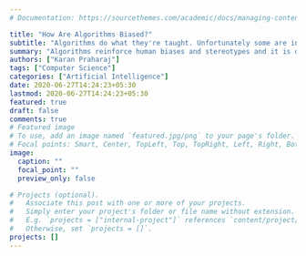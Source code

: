 ```yaml
---
# Documentation: https://sourcethemes.com/academic/docs/managing-content/

title: "How Are Algorithms Biased?"
subtitle: "Algorithms do what they're taught. Unfortunately some are inadvertently taught prejudices and unethical biases by societal patterns hidden in the  data."
summary: "Algorithms reinforce human biases and stereotypes and it is dangerous."
authors: ["Karan Praharaj"]
tags: ["Computer Science"]
categories: ["Artificial Intelligence"]
date: 2020-06-27T14:24:23+05:30
lastmod: 2020-06-27T14:24:23+05:30
featured: true
draft: false
comments: true
# Featured image
# To use, add an image named `featured.jpg/png` to your page's folder.
# Focal points: Smart, Center, TopLeft, Top, TopRight, Left, Right, BottomLeft, Bottom, BottomRight.
image:
  caption: ""
  focal_point: ""
  preview_only: false

# Projects (optional).
#   Associate this post with one or more of your projects.
#   Simply enter your project's folder or file name without extension.
#   E.g. `projects = ["internal-project"]` references `content/project/deep-learning/index.md`.
#   Otherwise, set `projects = []`.
projects: []
---
```


